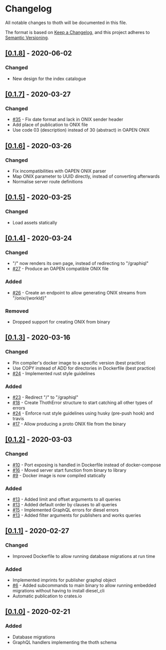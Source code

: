 # Changelog
All notable changes to thoth will be documented in this file.

The format is based on [Keep a Changelog](https://keepachangelog.com/en/1.0.0/),
and this project adheres to [Semantic Versioning](https://semver.org/spec/v2.0.0.html).

## [[0.1.8]](https://github.com/OpenBookPublishers/thoth/releases/tag/v0.1.8) - 2020-06-02
### Changed
  - New design for the index catalogue

## [[0.1.7]](https://github.com/OpenBookPublishers/thoth/releases/tag/v0.1.7) - 2020-03-27
### Changed
  - [#35](https://github.com/openbookpublishers/thoth/issues/35) - Fix date format and lack in ONIX sender header
  - Add place of publication to ONIX file
  - Use code 03 (description) instead of 30 (abstract) in OAPEN ONIX

## [[0.1.6]](https://github.com/OpenBookPublishers/thoth/releases/tag/v0.1.6) - 2020-03-26
### Changed
  - Fix incompatibilities with OAPEN ONIX parser
  - Map ONIX parameter to UUID directly, instead of converting afterwards
  - Normalise server route definitions

## [[0.1.5]](https://github.com/OpenBookPublishers/thoth/releases/tag/v0.1.5) - 2020-03-25
### Changed
  - Load assets statically

## [[0.1.4]](https://github.com/OpenBookPublishers/thoth/releases/tag/v0.1.4) - 2020-03-24
### Changed
  - "/" now renders its own page, instead of redirecting to "/graphiql"
  - [#27](https://github.com/openbookpublishers/thoth/issues/27) - Produce an OAPEN compatible ONIX file

### Added
  - [#26](https://github.com/openbookpublishers/thoth/issues/26) - Create an endpoint to allow generating ONIX streams from "/onix/{workId}"

### Removed
  - Dropped support for creating ONIX from binary

## [[0.1.3]](https://github.com/OpenBookPublishers/thoth/releases/tag/v0.1.3) - 2020-03-16
### Changed
  - Pin compiler's docker image to a specific version (best practice)
  - Use COPY instead of ADD for directories in Dockerfile (best practice)
  - [#24](https://github.com/openbookpublishers/thoth/issues/24) - Implemented rust style guidelines

### Added
  - [#23](https://github.com/openbookpublishers/thoth/issues/23) - Redirect "/" to "/graphiql"
  - [#18](https://github.com/openbookpublishers/thoth/issues/18) - Create ThothError structure to start catching all other types of errors
  - [#24](https://github.com/openbookpublishers/thoth/issues/24) - Enforce rust style guidelines using husky (pre-push hook) and travis
  - [#17](https://github.com/openbookpublishers/thoth/issues/17) - Allow producing a proto ONIX file from the binary

## [[0.1.2]](https://github.com/OpenBookPublishers/thoth/releases/tag/v0.1.2) - 2020-03-03
### Changed
  - [#10](https://github.com/openbookpublishers/thoth/issues/10) - Port exposing is handled in Dockerfile instead of docker-compose
  - [#16](https://github.com/openbookpublishers/thoth/issues/16) - Moved server start function from binary to library
  - [#9](https://github.com/openbookpublishers/thoth/issues/9) - Docker image is now compiled statically

### Added
  - [#13](https://github.com/openbookpublishers/thoth/issues/13) - Added limit and offset arguments to all queries
  - [#13](https://github.com/openbookpublishers/thoth/issues/13) - Added default order by clauses to all queries
  - [#15](https://github.com/openbookpublishers/thoth/issues/15) - Implemented GraphQL errors for diesel errors
  - [#13](https://github.com/openbookpublishers/thoth/issues/13) - Added filter arguments for publishers and works queries

## [[0.1.1]](https://github.com/OpenBookPublishers/thoth/releases/tag/v0.1.1) - 2020-02-27
### Changed
  - Improved Dockerfile to allow running database migrations at run time

### Added
  - Implemented imprints for publisher graphql object
  - [#6](https://github.com/openbookpublishers/thoth/issues/6) - Added subcommands to main binary to allow running embedded migrations without having to install diesel\_cli
  - Automatic publication to crates.io

## [[0.1.0]](https://github.com/OpenBookPublishers/thoth/releases/tag/v0.1.0) - 2020-02-21
### Added
  - Database migrations
  - GraphQL handlers implementing the thoth schema
